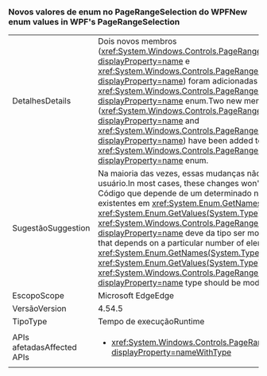 ### <a name="new-enum-values-in-wpfs-pagerangeselection"></a><span data-ttu-id="a8008-101">Novos valores de enum no PageRangeSelection do WPF</span><span class="sxs-lookup"><span data-stu-id="a8008-101">New enum values in WPF's PageRangeSelection</span></span>

|   |   |
|---|---|
|<span data-ttu-id="a8008-102">Detalhes</span><span class="sxs-lookup"><span data-stu-id="a8008-102">Details</span></span>|<span data-ttu-id="a8008-103">Dois novos membros (<xref:System.Windows.Controls.PageRangeSelection.CurrentPage?displayProperty=name> e <xref:System.Windows.Controls.PageRangeSelection.SelectedPages?displayProperty=name>) foram adicionadas para o <xref:System.Windows.Controls.PageRangeSelection?displayProperty=name> enum.</span><span class="sxs-lookup"><span data-stu-id="a8008-103">Two new members (<xref:System.Windows.Controls.PageRangeSelection.CurrentPage?displayProperty=name> and <xref:System.Windows.Controls.PageRangeSelection.SelectedPages?displayProperty=name>) have been added to the <xref:System.Windows.Controls.PageRangeSelection?displayProperty=name> enum.</span></span>|
|<span data-ttu-id="a8008-104">Sugestão</span><span class="sxs-lookup"><span data-stu-id="a8008-104">Suggestion</span></span>|<span data-ttu-id="a8008-105">Na maioria das vezes, essas mudanças não afetarão o código do usuário.</span><span class="sxs-lookup"><span data-stu-id="a8008-105">In most cases, these changes won't impact user code.</span></span> <span data-ttu-id="a8008-106">Código que depende de um determinado número de elementos existentes em <xref:System.Enum.GetNames(System.Type)> ou <xref:System.Enum.GetValues(System.Type)> chama o <xref:System.Windows.Controls.PageRangeSelection?displayProperty=name> deve da tipo ser modificado, embora.</span><span class="sxs-lookup"><span data-stu-id="a8008-106">Code that depends on a particular number of elements existing in <xref:System.Enum.GetNames(System.Type)> or <xref:System.Enum.GetValues(System.Type)> calls on the <xref:System.Windows.Controls.PageRangeSelection?displayProperty=name> type should be modified, though.</span></span>|
|<span data-ttu-id="a8008-107">Escopo</span><span class="sxs-lookup"><span data-stu-id="a8008-107">Scope</span></span>|<span data-ttu-id="a8008-108">Microsoft Edge</span><span class="sxs-lookup"><span data-stu-id="a8008-108">Edge</span></span>|
|<span data-ttu-id="a8008-109">Versão</span><span class="sxs-lookup"><span data-stu-id="a8008-109">Version</span></span>|<span data-ttu-id="a8008-110">4.5</span><span class="sxs-lookup"><span data-stu-id="a8008-110">4.5</span></span>|
|<span data-ttu-id="a8008-111">Tipo</span><span class="sxs-lookup"><span data-stu-id="a8008-111">Type</span></span>|<span data-ttu-id="a8008-112">Tempo de execução</span><span class="sxs-lookup"><span data-stu-id="a8008-112">Runtime</span></span>|
|<span data-ttu-id="a8008-113">APIs afetadas</span><span class="sxs-lookup"><span data-stu-id="a8008-113">Affected APIs</span></span>|<ul><li><xref:System.Windows.Controls.PageRangeSelection?displayProperty=nameWithType></li></ul>|

